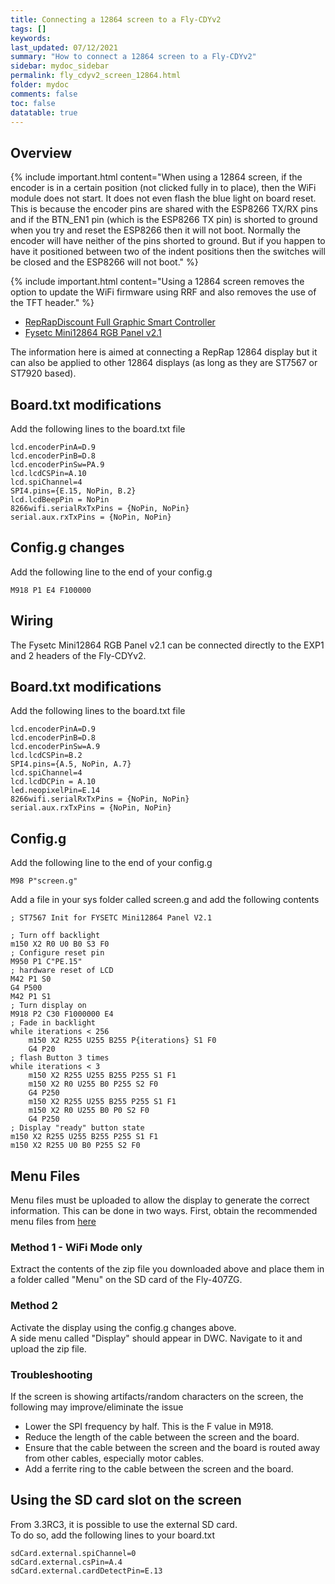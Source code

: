```yaml
---
title: Connecting a 12864 screen to a Fly-CDYv2
tags: []
keywords: 
last_updated: 07/12/2021
summary: "How to connect a 12864 screen to a Fly-CDYv2"
sidebar: mydoc_sidebar
permalink: fly_cdyv2_screen_12864.html
folder: mydoc
comments: false
toc: false
datatable: true
---
```


## Overview

{% include important.html content="When using a 12864 screen, if the encoder is in a certain position (not clicked fully in to place), then the WiFi module does not start. It does not even flash the blue light on board reset. This is because the encoder pins are shared with the ESP8266 TX/RX pins and if the BTN_EN1 pin (which is the ESP8266 TX pin) is shorted to ground when you try and reset the ESP8266 then it will not boot. Normally the encoder will have neither of the pins shorted to ground. But if you happen to have it positioned between two of the indent positions then the switches will be closed and the ESP8266 will not boot." %}

{% include important.html content="Using a 12864 screen removes the option to update the WiFi firmware using RRF and also removes the use of the TFT header." %}

<ul id="profileTabs" class="nav nav-tabs">
    <li class="active"><a class="noCrossRef" href="#reprap" data-toggle="tab">RepRapDiscount Full Graphic Smart Controller</a></li>
    <li><a class="noCrossRef" href="#fysetc" data-toggle="tab">Fysetc Mini12864 RGB Panel v2.1</a></li>
</ul>
  <div class="tab-content">
<div role="tabpanel" class="tab-pane active" id="reprap" markdown="1">

The information here is aimed at connecting a RepRap 12864 display but it can also be applied to other 12864 displays (as long as they are ST7567 or ST7920 based).  

## Board.txt modifications

Add the following lines to the board.txt file

```
lcd.encoderPinA=D.9
lcd.encoderPinB=D.8
lcd.encoderPinSw=PA.9
lcd.lcdCSPin=A.10
lcd.spiChannel=4
SPI4.pins={E.15, NoPin, B.2}
lcd.lcdBeepPin = NoPin
8266wifi.serialRxTxPins = {NoPin, NoPin}
serial.aux.rxTxPins = {NoPin, NoPin}
```

## Config.g changes

Add the following line to the end of your config.g

```
M918 P1 E4 F100000
```
</div>

<div role="tabpanel" class="tab-pane" id="fysetc" markdown="1">

## Wiring

The Fysetc Mini12864 RGB Panel v2.1 can be connected directly to the EXP1 and 2 headers of the Fly-CDYv2.  

## Board.txt modifications

Add the following lines to the board.txt file

```
lcd.encoderPinA=D.9
lcd.encoderPinB=D.8
lcd.encoderPinSw=A.9
lcd.lcdCSPin=B.2
SPI4.pins={A.5, NoPin, A.7}
lcd.spiChannel=4
lcd.lcdDCPin = A.10
led.neopixelPin=E.14
8266wifi.serialRxTxPins = {NoPin, NoPin}
serial.aux.rxTxPins = {NoPin, NoPin}
```

## Config.g

Add the following line to the end of your config.g

```
M98 P"screen.g"
```

Add a file in your sys folder called screen.g and add the following contents

```
; ST7567 Init for FYSETC Mini12864 Panel V2.1

; Turn off backlight
m150 X2 R0 U0 B0 S3 F0
; Configure reset pin
M950 P1 C"PE.15" 
; hardware reset of LCD
M42 P1 S0
G4 P500
M42 P1 S1
; Turn display on
M918 P2 C30 F1000000 E4
; Fade in backlight
while iterations < 256
    m150 X2 R255 U255 B255 P{iterations} S1 F0
    G4 P20
; flash Button 3 times
while iterations < 3
    m150 X2 R255 U255 B255 P255 S1 F1
    m150 X2 R0 U255 B0 P255 S2 F0
    G4 P250
    m150 X2 R255 U255 B255 P255 S1 F1
    m150 X2 R0 U255 B0 P0 S2 F0
    G4 P250
; Display "ready" button state  
m150 X2 R255 U255 B255 P255 S1 F1
m150 X2 R255 U0 B0 P255 S2 F0
```

</div>

</div>

## Menu Files

Menu files must be uploaded to allow the display to generate the correct information. This can be done in two ways.
First, obtain the recommended menu files from [here](https://github.com/jadonmmiller/UltimateDuetMenuSystem/releases/)

### Method 1 - WiFi Mode only

Extract the contents of the zip file you downloaded above and place them in a folder called "Menu" on the SD card of the Fly-407ZG. 

### Method 2

Activate the display using the config.g changes above.  
A side menu called "Display" should appear in DWC. Navigate to it and upload the zip file.  

### Troubleshooting

If the screen is showing artifacts/random characters on the screen, the following may improve/eliminate the issue

* Lower the SPI frequency by half. This is the F value in M918.  
* Reduce the length of the cable between the screen and the board.  
* Ensure that the cable between the screen and the board is routed away from other cables, especially motor cables.  
* Add a ferrite ring to the cable between the screen and the board.  

## Using the SD card slot on the screen

From 3.3RC3, it is possible to use the external SD card.  
To do so, add the following lines to your board.txt

```
sdCard.external.spiChannel=0
sdCard.external.csPin=A.4
sdCard.external.cardDetectPin=E.13
```